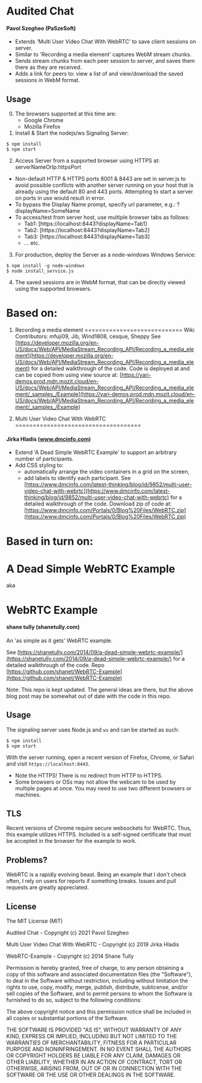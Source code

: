 Audited Chat
============

#### Pavol Szegheo (PaSzeSoft)

- Extends 'Multi User Video Chat With WebRTC' to save client sessions on server.
- Similar to 'Recording a media element' captures WebM stream chunks.
- Sends stream chunks from each peer session to server, and saves them there as they are received.
- Adds a link for peers to: view a list of and view/download the saved sessions in WebM format.

## Usage

0) The browsers supported at this time are:
    - Google Chrome
    - Mozilla Firefox
1) Install & Start the nodejs/ws Signaling Server:
```
$ npm install
$ npm start
```
2) Access Server from a supported browser using HTTPS at: serverNameOrIp:httpsPort
- Non-default HTTP & HTTPS ports 8001 & 8443 are set in server.js to avoid possible conflicts
  with another server running on your host that is already using the default 80 and 443 ports.
  Attempting to start a server on ports in use would result in error.
- To bypass the Display Name prompt, specify url parameter, e.g.: ?displayName=SomeName
- To access/test from server host, use multiple browser tabs as follows:
  - Tab1: [https://localhost:8443?displayName=Tab1]
  - Tab2: [https://localhost:8443?displayName=Tab2]
  - Tab3: [https://localhost:8443?displayName=Tab3]
  - ... etc.
3) For production, deploy the Server as a node-windows Windows Service:
```
$ npm install -g node-windows
$ node install_service.js
```
4) The saved sessions are in WebM format, that can be directly viewed using the supported browsers.

# Based on:

1) Recording a media element
============================
Wiki Contributors: mfuji09, Jib, Wind1808, cesque, Sheppy
See [https://developer.mozilla.org/en-US/docs/Web/API/MediaStream_Recording_API/Recording_a_media_element](https://developer.mozilla.org/en-US/docs/Web/API/MediaStream_Recording_API/Recording_a_media_element) for a detailed walkthrough of the code.
Code is deployed at and can be copied from using view source at: [https://yari-demos.prod.mdn.mozit.cloud/en-US/docs/Web/API/MediaStream_Recording_API/Recording_a_media_element/_samples_/Example](https://yari-demos.prod.mdn.mozit.cloud/en-US/docs/Web/API/MediaStream_Recording_API/Recording_a_media_element/_samples_/Example)

2) Multi User Video Chat With WebRTC
====================================

#### Jirka Hladis (www.dmcinfo.com)

- Extend 'A Dead Simple WebRTC Example' to support an arbitrary number of participants.
- Add CSS styling to:
  - automatically arrange the video containers in a grid on the screen,
  - add labels to identify each participant.
See [https://www.dmcinfo.com/latest-thinking/blog/id/9852/multi-user-video-chat-with-webrtc](https://www.dmcinfo.com/latest-thinking/blog/id/9852/multi-user-video-chat-with-webrtc) for a detailed walkthrough of the code.
Download zip of code at: [https://www.dmcinfo.com/Portals/0/Blog%20Files/WebRTC.zip](https://www.dmcinfo.com/Portals/0/Blog%20Files/WebRTC.zip)

# Based in turn on:

A Dead Simple WebRTC Example
============================

aka

WebRTC Example
==============

#### shane tully (shanetully.com)

An 'as simple as it gets' WebRTC example.

See [https://shanetully.com/2014/09/a-dead-simple-webrtc-example/](https://shanetully.com/2014/09/a-dead-simple-webrtc-example/) for a detailed walkthrough of the code.
Repo [https://github.com/shanet/WebRTC-Example](https://github.com/shanet/WebRTC-Example)

Note: This repo is kept updated. The general ideas are there, but the above blog post may be somewhat out of date with the code in this repo.

## Usage

The signaling server uses Node.js and `ws` and can be started as such:

```
$ npm install
$ npm start
```

With the server running, open a recent version of Firefox, Chrome, or Safari and visit `https://localhost:8443`.

* Note the HTTPS! There is no redirect from HTTP to HTTPS.
* Some browsers or OSs may not allow the webcam to be used by multiple pages at once. You may need to use two different browsers or machines.

## TLS

Recent versions of Chrome require secure websockets for WebRTC. Thus, this example utilizes HTTPS. Included is a self-signed certificate that must be accepted in the browser for the example to work.

## Problems?

WebRTC is a rapidly evolving beast. Being an example that I don't check often, I rely on users for reports if something breaks. Issues and pull requests are greatly appreciated.

## License

The MIT License (MIT)

Audited Chat - Copyright (c) 2021 Pavol Szegheo

Multi User Video Chat With WebRTC - Copyright (c) 2019 Jirka Hladis

WebRTC-Example - Copyright (c) 2014 Shane Tully

Permission is hereby granted, free of charge, to any person obtaining a copy
of this software and associated documentation files (the "Software"), to deal
in the Software without restriction, including without limitation the rights
to use, copy, modify, merge, publish, distribute, sublicense, and/or sell
copies of the Software, and to permit persons to whom the Software is
furnished to do so, subject to the following conditions:

The above copyright notice and this permission notice shall be included in
all copies or substantial portions of the Software.

THE SOFTWARE IS PROVIDED "AS IS", WITHOUT WARRANTY OF ANY KIND, EXPRESS OR
IMPLIED, INCLUDING BUT NOT LIMITED TO THE WARRANTIES OF MERCHANTABILITY,
FITNESS FOR A PARTICULAR PURPOSE AND NONINFRINGEMENT. IN NO EVENT SHALL THE
AUTHORS OR COPYRIGHT HOLDERS BE LIABLE FOR ANY CLAIM, DAMAGES OR OTHER
LIABILITY, WHETHER IN AN ACTION OF CONTRACT, TORT OR OTHERWISE, ARISING FROM,
OUT OF OR IN CONNECTION WITH THE SOFTWARE OR THE USE OR OTHER DEALINGS IN
THE SOFTWARE.
